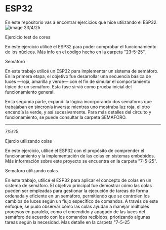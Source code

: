 # ESP32
En este repositorio vas a encontrar ejercicios que hice utilizando el ESP32. 
![image](https://github.com/user-attachments/assets/47ddf183-fc24-4347-a422-6c28a22a3463)
23/4/25

Ejercicio test de cores

En este ejercicio utilicé el ESP32 para poder comprobar el funcionamiento de los núcleos. Más info en el código hecho en la carpeta "23-5-25".

Semáforo

En este trabajo utilicé un ESP32 para implementar un sistema de semáforo. En la primera etapa, el objetivo fue desarrollar una secuencia básica de luces —roja, amarilla y verde— con el fin de simular el comportamiento típico de un semáforo. Esta fase sirvió como prueba inicial del funcionamiento general.

En la segunda parte, expandí la lógica incorporando dos semáforos que trabajaban en sincronía inversa: mientras uno mostraba luz roja, el otro encendía la verde, y así sucesivamente. Para más detalles del circuito y funcionamiento, se puede consultar la carpeta SEMAFORO.

_______________________________________________________________________________________________________________________________________________________________________________________________________________________________________________________________________________________________________________

7/5/25

Ejercio utilizando colas

En este ejercicio, utilicé el ESP32 con el propósito de comprender el funcionamiento y la implementación de las colas en sistemas embebidos. Más información sobre este proyecto se encuentra en la carpeta "7-5-25".

Semaforo utilizando colas

En este trabajo, utilicé el ESP32 para aplicar el concepto de colas en un sistema de semáforo. El objetivo principal fue demostrar cómo las colas pueden ser empleadas para gestionar la ejecución de tareas de forma ordenada y eficiente en un semáforo, permitiendo que se controlen los cambios de luces según un flujo específico de comandos. A través de este enfoque, se pudo observar cómo las colas ayudan a manejar múltiples procesos en paralelo, como el encendido y apagado de las luces del semáforo de acuerdo con los comandos recibidos, priorizando algunas tareas según la necesidad. 
Mas detalle en la carpeta "7-5-25
